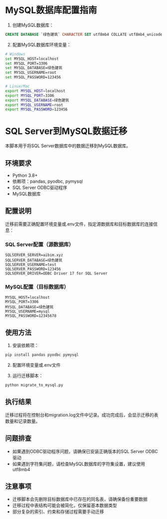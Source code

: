 # MySQL数据库配置指南

1. 创建MySQL数据库：
```sql
CREATE DATABASE `绿色建筑` CHARACTER SET utf8mb4 COLLATE utf8mb4_unicode_ci;
```

2. 配置MySQL数据库环境变量：
```bash
# Windows
set MYSQL_HOST=localhost
set MYSQL_PORT=3306
set MYSQL_DATABASE=绿色建筑
set MYSQL_USERNAME=root
set MYSQL_PASSWORD=123456

# Linux/Mac
export MYSQL_HOST=localhost
export MYSQL_PORT=3306
export MYSQL_DATABASE=绿色建筑
export MYSQL_USERNAME=root
export MYSQL_PASSWORD=123456
```

# SQL Server到MySQL数据迁移

本脚本用于将SQL Server数据库中的数据迁移到MySQL数据库。

## 环境要求

- Python 3.8+
- 依赖项：pandas, pyodbc, pymysql
- SQL Server ODBC驱动程序
- MySQL数据库

## 配置说明

迁移前需要正确配置环境变量或.env文件，指定源数据库和目标数据库的连接信息：

### SQL Server配置（源数据库）
```
SQLSERVER_SERVER=aibim.xyz
SQLSERVER_DATABASE=绿色建筑
SQLSERVER_USERNAME=test
SQLSERVER_PASSWORD=123456
SQLSERVER_DRIVER=ODBC Driver 17 for SQL Server
```

### MySQL配置（目标数据库）
```
MYSQL_HOST=localhost
MYSQL_PORT=3306
MYSQL_DATABASE=绿色建筑
MYSQL_USERNAME=mysql
MYSQL_PASSWORD=12345678
```

## 使用方法

1. 安装依赖项：
```bash
pip install pandas pyodbc pymysql
```

2. 配置环境变量或.env文件

3. 运行迁移脚本：
```bash
python migrate_to_mysql.py
```

## 执行结果

迁移过程将在控制台和migration.log文件中记录。成功完成后，会显示迁移的表数量和记录数量。

## 问题排查

- 如果遇到ODBC驱动程序问题，请确保已安装正确版本的SQL Server ODBC驱动
- 如果遇到字符集问题，请检查MySQL数据库的字符集设置，建议使用utf8mb4

## 注意事项

- 迁移脚本会先删除目标数据库中已存在的同名表，请确保备份重要数据
- 迁移过程中表结构可能会被简化，仅保留基本数据类型
- 部分复杂的索引、约束和存储过程需要手动迁移